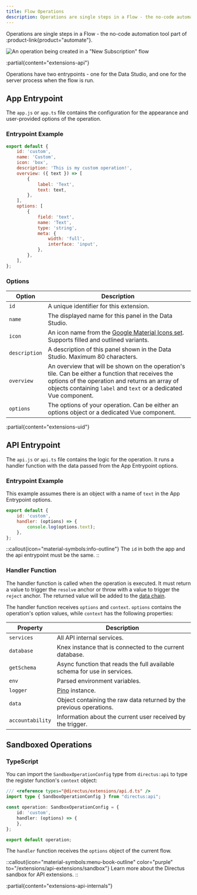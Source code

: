 ```yaml
---
title: Flow Operations
description: Operations are single steps in a Flow - the no-code automation tool part of Directus Automate.
---
```


Operations are single steps in a Flow - the no-code automation tool part of :product-link{product="automate"}.

![An operation being created in a "New Subscription" flow](https://product-team.directus.app/assets/d8598efa-ed8f-4d5b-924d-8e756b34b190.webp)

:partial{content="extensions-api"}

Operations have two entrypoints - one for the Data Studio, and one for the server process when the flow is run.

## App Entrypoint

The `app.js` or `app.ts` file contains the configuration for the appearance and user-provided options of the operation.

### Entrypoint Example

```js
export default {
	id: 'custom',
	name: 'Custom',
	icon: 'box',
	description: 'This is my custom operation!',
	overview: ({ text }) => [
		{
			label: 'Text',
			text: text,
		},
	],
	options: [
		{
			field: 'text',
			name: 'Text',
			type: 'string',
			meta: {
				width: 'full',
				interface: 'input',
			},
		},
	],
};
```

### Options

| Option        | Description                                                                                                                                                                                                             |
| ------------- | ----------------------------------------------------------------------------------------------------------------------------------------------------------------------------------------------------------------------- |
| `id`          | A unique identifier for this extension.                                                                                                                                                                                 |
| `name`        | The displayed name for this panel in the Data Studio.                                                                                                                                                                   |
| `icon`        | An icon name from the [Google Material Icons set](https://fonts.google.com/icons). Supports filled and outlined variants.                                                                                               |
| `description` | A description of this panel shown in the Data Studio. Maximum 80 characters.                                                                                                                                            |
| `overview`    | An overview that will be shown on the operation's tile. Can be either a function that receives the options of the operation and returns an array of objects containing `label` and `text` or a dedicated Vue component. |
| `options`     | The options of your operation. Can be either an options object or a dedicated Vue component.                                                                                                                            |

:partial{content="extensions-uid"}

## API Entrypoint

The `api.js` or `api.ts` file contains the logic for the operation. It runs a handler function with the data passed from the App Entrypoint options.

### Entrypoint Example

This example assumes there is an object with a name of `text` in the App Entrypoint options.

```js
export default {
	id: 'custom',
	handler: (options) => {
		console.log(options.text);
	},
};
```

::callout{icon="material-symbols:info-outline"}
The `id` in both the app and the api entrypoint must be the same.
::

### Handler Function

The handler function is called when the operation is executed. It must return a value to trigger the `resolve` anchor or throw with a value to trigger the `reject` anchor. The returned value will be added to the [data chain](/automate/data-chain).

The handler function receives `options` and `context`. `options` contains the operation's option values, while `context` has the following properties:

| Property         | Description                                                              |
| ---------------- | ------------------------------------------------------------------------ |
| `services`       | All API internal services.                                               |
| `database`       | Knex instance that is connected to the current database.                 |
| `getSchema`      | Async function that reads the full available schema for use in services. |
| `env`            | Parsed environment variables.                                            |
| `logger`         | [Pino](https://github.com/pinojs/pino) instance.                         |
| `data`           | Object containing the raw data returned by the previous operations.      |
| `accountability` | Information about the current user received by the trigger.              |

## Sandboxed Operations

### TypeScript

You can import the `SandboxOperationConfig` type from `directus:api` to type the register function's `context` object:

```ts
/// <reference types="@directus/extensions/api.d.ts" />
import type { SandboxOperationConfig } from "directus:api";

const operation: SandboxOperationConfig = {
	id: 'custom',
	handler: (options) => {
	},
};

export default operation;
```

The `handler` function receives the `options` object of the current flow.

::callout{icon="material-symbols:menu-book-outline" color="purple" to="/extensions/api-extensions/sandbox"}
Learn more about the Directus sandbox for API extensions.
::

:partial{content="extensions-api-internals"}
